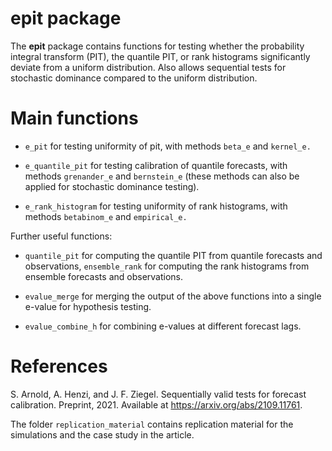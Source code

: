 
<!-- README.md is generated from README.Rmd. Please edit that file -->

# epit package

<!-- badges: start -->
<!-- badges: end -->

The **epit** package contains functions for testing whether the
probability integral transform (PIT), the quantile PIT, or rank
histograms significantly deviate from a uniform distribution. Also
allows sequential tests for stochastic dominance compared to the uniform
distribution.

# Main functions

-   `e_pit` for testing uniformity of pit, with methods `beta_e` and
    `kernel_e.`

-   `e_quantile_pit` for testing calibration of quantile forecasts, with
    methods `grenander_e` and `bernstein_e` (these methods can also be
    applied for stochastic dominance testing).

-   `e_rank_histogram` for testing uniformity of rank histograms, with
    methods `betabinom_e` and `empirical_e.`

Further useful functions:

-   `quantile_pit` for computing the quantile PIT from quantile
    forecasts and observations, `ensemble_rank` for computing the rank
    histograms from ensemble forecasts and observations.

-   `evalue_merge` for merging the output of the above functions into a
    single e-value for hypothesis testing.

-   `evalue_combine_h` for combining e-values at different forecast
    lags.

# References

S. Arnold, A. Henzi, and J. F. Ziegel. Sequentially valid tests for
forecast calibration. Preprint, 2021. Available at
<https://arxiv.org/abs/2109.11761>.

The folder `replication_material` contains replication material for the
simulations and the case study in the article.
